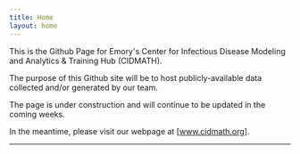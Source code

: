 ```yaml
---
title: Home
layout: home
---
```


This is the Github Page for Emory's Center for Infectious Disease Modeling and Analytics & Training Hub (CIDMATH).

The purpose of this Github site will be to host publicly-available data collected and/or generated by our team. 

The page is under construction and will continue to be updated in the coming weeks.

In the meantime, please visit our webpage at [www.cidmath.org].



<!-- Here's a quick test of embedding a Tableau Public visual.

<div class="tableau-container" style='width: device-width; height: 1000px;' >
<iframe  align = "center" width = "1000" height = "1000"
src="https://public.tableau.com/views/OregonCOVID-19Update/DailyDataUpdate?:language=en-US&:sid=&:toolbar=n&:display_count=n&:origin=viz_share_link&:showVizHome=no&:embed=true">
</iframe>
</div>


Here's a quick test of embedding an ArcGIS online visual.

<style>.embed-container {position: relative; padding-bottom: 80%; height: 0; max-width: 100%;} .embed-container iframe, .embed-container object, .embed-container iframe{position: absolute; top: 0; left: 0; width: 100%; height: 100%;} small{position: absolute; z-index: 40; bottom: 0; margin-bottom: -15px;}</style>
<div class="embed-container">
<iframe width="500" height="400" frameborder="0" scrolling="no" marginheight="0" marginwidth="0" title="Fulton County GA Hospitals Map_test" src="//emory.maps.arcgis.com/apps/Embed/index.html?webmap=1354bcff0c4845bb8fabbac2919da2b2&extent=-85.2652,33.3791,-83.2369,34.3018&zoom=true&previewImage=false&scale=true&disable_scroll=true&theme=light">
</iframe>
</div> -->

----

[www.cidmath.org]: https://www.cidmath.org/
